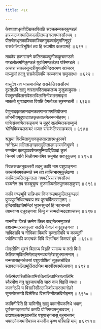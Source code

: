 ```yaml
---
title: ०६९

---
```

<div class="audioEmbed"  caption="सीतालक्ष्मी-वाचनम्" src="https://sanskritdocuments.org/sites/completenarayaneeyam/SoundFiles/069/069_01.mp3"></div>


केशपाशधृतपिञ्छिकावितति सञ्चलन्मकरकुण्डलं  
हारजालवनमालिकाललितमङ्गरागघनसौरभम् ।  
पीतचेलधृतकाञ्चिकाञ्चितमुदञ्चदंशुमणिनूपुरं  
रासकेलिपरिभूषितं तव हि रूपमीश कलयामहे ॥ ६९१॥

<div class="audioEmbed"  caption="सीतालक्ष्मी-वाचनम्" src="https://sanskritdocuments.org/sites/completenarayaneeyam/SoundFiles/069/069_02.mp3"></div>


तावदेव कृतमण्डने कलितकञ्चुलीककुचमण्डले  
गण्डलोलमणिकुण्डले युवतिमण्डलेऽथ परिमण्डले ।  
अन्तरा सकलसुन्दरीयुगलमिन्दिरारमण सञ्चरन्  
मञ्जुलां तदनु रासकेलिमयि कञ्जनाभ समुपादधाः ॥ ६९२॥

<div class="audioEmbed"  caption="सीतालक्ष्मी-वाचनम्" src="https://sanskritdocuments.org/sites/completenarayaneeyam/SoundFiles/069/069_03.mp3"></div>


वासुदेव तव भासमानमिह रासकेलिरससौरभं  
दूरतोऽपि खलु नारदागदितमाकलय्य कुतुकाकुलाः ।  
वेषभूषणविलासपेशलविलासिनीशतसमावृता  
नाकतो युगपदागता वियति वेगतोऽथ सुरमण्डली ॥ ६९३॥

<div class="audioEmbed"  caption="सीतालक्ष्मी-वाचनम्" src="https://sanskritdocuments.org/sites/completenarayaneeyam/SoundFiles/069/069_04.mp3"></div>


वेणुनादकृततानदानकलगानरागगतियोजना  
लोभनीयमृदुपादपातकृततालमेलनमनोहरम् ।  
पाणिसंक्वणितकङ्कणं च मुहुरं सलम्बितकराम्बुजं  
श्रोणिबिम्बचलदम्बरं भजत रासकेलिरसडम्बरम् ॥ ६९४॥

<div class="audioEmbed"  caption="सीतालक्ष्मी-वाचनम्" src="https://sanskritdocuments.org/sites/completenarayaneeyam/SoundFiles/069/069_05.mp3"></div>


श्रद्धया विरचितानुगानकृततारतारमधुरस्वरे  
नर्तनेऽथ ललिताङ्गहारलुलिताङ्गहारमणिभूषणे ।  
सम्मदेन कृतपुष्पवर्षमलमुन्मिषद्दिविषदां कुलं  
चिन्मये त्वयि निलीयमानमिव संमुमोह सवधूकुलम् ॥ ६९५॥

<div class="audioEmbed"  caption="सीतालक्ष्मी-वाचनम्" src="https://sanskritdocuments.org/sites/completenarayaneeyam/SoundFiles/069/069_06.mp3"></div>


स्विन्नसन्नतनुवल्लरी तदनु कापि नाम पशुपाङ्गना  
कान्तमंसमवलम्बते स्म तव तान्तिभारमुकुलेक्षणा ।  
काचिदाचलितकुन्तला नवपटीरसारनवसौरभं  
वञ्चनेन तव सञ्चुचुम्ब भुजमञ्चितोरुपुलकाङ्कुरम् ॥ ६९६॥

<div class="audioEmbed"  caption="सीतालक्ष्मी-वाचनम्" src="https://sanskritdocuments.org/sites/completenarayaneeyam/SoundFiles/069/069_07.mp3"></div>


कापि गण्डभुवि सन्निधाय निजगण्डमाकुलितकुण्डलं  
पुण्यपूरनिधिरन्ववाप तव पूगचर्वितरसामृतम् ।  
इन्दिराविहृतिमन्दिरं भुवनसुन्दरं हि नटनान्तरे  
त्वामवाप्य दधुरङ्गनाः किमु न सम्मदोन्मददशान्तरम् ॥ ६९७॥

<div class="audioEmbed"  caption="सीतालक्ष्मी-वाचनम्" src="https://sanskritdocuments.org/sites/completenarayaneeyam/SoundFiles/069/069_08.mp3"></div>


गानमीश विरतं क्रमेण किल वाद्यमेलनमुपारतं  
ब्रह्मसम्मदरसाकुलाः सदसि केवलं ननृतुरङ्गनाः ।  
नाविदन्नपि च नीविकां किमपि कुन्तलीमपि च कञ्चुलीं  
ज्योतिषामपि कदम्बकं दिवि विलम्बितं किमपरं ब्रुवे ॥ ६९८॥

<div class="audioEmbed"  caption="सीतालक्ष्मी-वाचनम्" src="https://sanskritdocuments.org/sites/completenarayaneeyam/SoundFiles/069/069_09.mp3"></div>


मोदसीम्नि भुवनं विलाप्य विहृतिं समाप्य च ततो विभो  
केलिसम्मृदितनिर्मलाङ्गनवघर्मलेशसुभगात्मनाम् ।  
मन्मथासहनचेतसां पशुपयोषितां सुकृतचोदित  
स्तावदाकलितमूर्तिरादधिथ मारवीरपरमोत्सवान् ॥ ६९९॥

<div class="audioEmbed"  caption="सीतालक्ष्मी-वाचनम्" src="https://sanskritdocuments.org/sites/completenarayaneeyam/SoundFiles/069/069_10.mp3"></div>


केलिभेदपरिलोलिताभिरतिलालिताभिरबलालिभिः  
स्वैरमीश ननु सूरजापयसि चारु नाम विहृतिं व्यधाः ।  
काननेऽपि च विसारिशीतलकिशोरमारुतमनोहरे  
सूनसौरभमये विलेसिथ विलासिनीशतविमोहनम् ॥ ६९१०॥

<div class="audioEmbed"  caption="सीतालक्ष्मी-वाचनम्" src="https://sanskritdocuments.org/sites/completenarayaneeyam/SoundFiles/069/069_11.mp3"></div>


कामिनीरिति हि यामिनीषु खलु कामनीयकनिधे भवान्  
पूर्णसम्मदरसार्णवं कमपि योगिगम्यमनुभावयन् ।  
ब्रह्मशङ्करमुखानपीह पशुपाङ्गनासु बहुमानयन्  
भक्तलोकगमनीयरूप कमनीय कृष्ण परिपाहि माम् ॥ ६९११॥